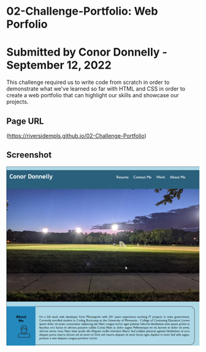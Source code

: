 # 02-Challenge-Portfolio: Web Porfolio
# Submitted by Conor Donnelly - September 12, 2022

This challenge required us to write code from scratch in order to demonstrate what we've learned so far
with HTML and CSS in order to create a web portfolio that can highlight our skills and showcase our projects.

## Page URL
(https://riversidempls.github.io/02-Challenge-Portfolio)

## Screenshot
![Screenshot of website](./assets/images/screenshot.png)

